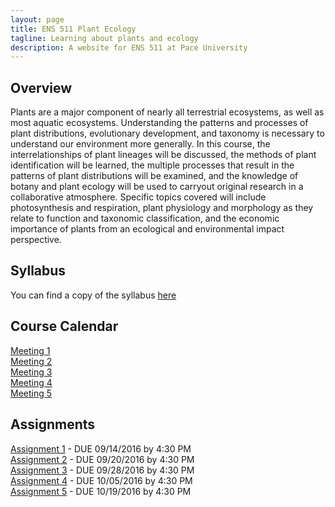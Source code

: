 ```yaml
---
layout: page
title: ENS 511 Plant Ecology
tagline: Learning about plants and ecology
description: A website for ENS 511 at Pace University
---
```


## Overview

Plants are a major component of nearly all terrestrial ecosystems, as well as most aquatic ecosystems. 
Understanding the patterns and processes of plant distributions, evolutionary development, and taxonomy is necessary to understand our environment more generally. 
In this course, the interrelationships of plant lineages will be discussed, the methods of plant identification will be learned, the multiple processes that result in the patterns of plant distributions will be examined, and the knowledge of botany and plant ecology will be used to carryout original research in a collaborative atmosphere. 
Specific topics covered will include photosynthesis and respiration, plant physiology and morphology as they relate to function and taxonomic classification, and the economic importance of plants from an ecological and environmental impact perspective.

## Syllabus

You can find a copy of the syllabus [here](pages/syllabus.html)

## Course Calendar

[Meeting 1](pages/meeting-1.html)  
[Meeting 2](pages/meeting-2.html)   
[Meeting 3](pages/meeting-3.html)  
[Meeting 4](pages/meeting-4.html)  
[Meeting 5](pages/meeting-5.html)  

## Assignments

[Assignment 1](pages/assignment-1.html) - DUE 09/14/2016 by 4:30 PM  
[Assignment 2](pages/assignment-2.html) - DUE 09/20/2016 by 4:30 PM   
[Assignment 3](pages/assignment-3.html) - DUE 09/28/2016 by 4:30 PM  
[Assignment 4](pages/assignment-4.html) - DUE 10/05/2016 by 4:30 PM  
[Assignment 5](pages/assignment-5.html) - DUE 10/19/2016 by 4:30 PM  
